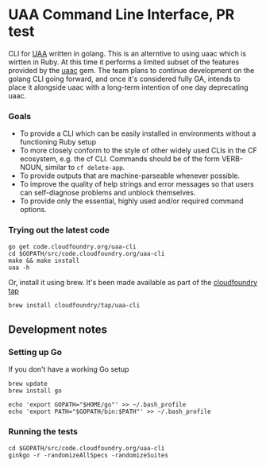 # UAA Command Line Interface, PR test

CLI for [UAA](https://github.com/cloudfoundry/uaa) written in golang. This is an alterntive to using uaac which is wirtten in Ruby.  At this time it performs a limited subset of the features provided by the [uaac](https://github.com/cloudfoundry/cf-uaac) gem.  The team plans to continue development on the golang CLI going forward, and once it's considered fully GA, intends to place it alongside uaac with a long-term intention of one day deprecating uaac.

### Goals

- To provide a CLI which can be easily installed in environments without a functioning Ruby setup
- To more closely conform to the style of other widely used CLIs in the CF ecosystem, e.g. the cf CLI. Commands should be of the form VERB-NOUN, similar to `cf delete-app`.
- To provide outputs that are machine-parseable whenever possible.
- To improve the quality of help strings and error messages so that users can self-diagnose problems and unblock themselves.
- To provide only the essential, highly used and/or required command options.

### Trying out the latest code

```
go get code.cloudfoundry.org/uaa-cli
cd $GOPATH/src/code.cloudfoundry.org/uaa-cli
make && make install
uaa -h
```
Or, install it using brew.  It's been made available as part of the [cloudfoundry tap](https://github.com/cloudfoundry/homebrew-tap)

```
brew install cloudfoundry/tap/uaa-cli
```

## Development notes

### Setting up Go

If you don't have a working Go setup

```
brew update
brew install go

echo 'export GOPATH="$HOME/go"' >> ~/.bash_profile
echo 'export PATH="$GOPATH/bin:$PATH"' >> ~/.bash_profile
```

### Running the tests

```
cd $GOPATH/src/code.cloudfoundry.org/uaa-cli
ginkgo -r -randomizeAllSpecs -randomizeSuites
```
